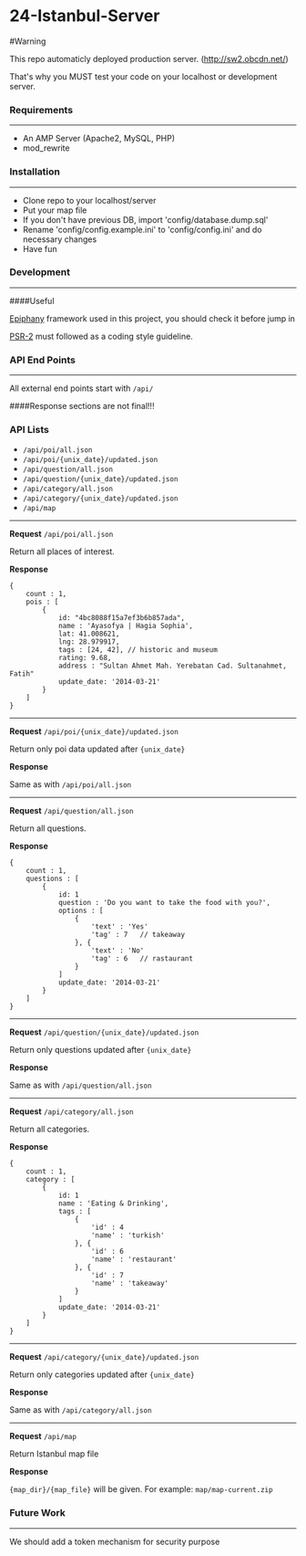 24-Istanbul-Server
==================

#Warning

This repo automaticly deployed production server. (http://sw2.obcdn.net/)

That's why you MUST test your code on your localhost or development server.

### Requirements
----------------------------------------

* An AMP Server (Apache2, MySQL, PHP)
* mod_rewrite


### Installation
----------------------------------------

* Clone repo to your localhost/server
* Put your map file
* If you don't have previous DB, import 'config/database.dump.sql'
* Rename 'config/config.example.ini' to 'config/config.ini' and do necessary changes
* Have fun


### Development
----------------------------------------

####Useful

[Epiphany](https://github.com/jmathai/epiphany) framework used in this project, you should check it before jump in

[PSR-2](https://github.com/php-fig/fig-standards/blob/master/accepted/PSR-2-coding-style-guide.md) must followed as a coding style guideline.


### API End Points
----------------------------------------
All external end points start with `/api/`

####Response sections are not final!!!

### API Lists

* `/api/poi/all.json`
* `/api/poi/{unix_date}/updated.json`
* `/api/question/all.json`
* `/api/question/{unix_date}/updated.json`
* `/api/category/all.json`
* `/api/category/{unix_date}/updated.json`
* `/api/map`

-----
**Request**
`/api/poi/all.json`

Return all places of interest.

**Response**

```
{   
    count : 1,
    pois : [
        {
            id: "4bc8088f15a7ef3b6b857ada",
            name : 'Ayasofya | Hagia Sophia',
            lat: 41.008621,
            lng: 28.979917,
            tags : [24, 42], // historic and museum
            rating: 9.68,
            address : "Sultan Ahmet Mah. Yerebatan Cad. Sultanahmet, Fatih"
            update_date: '2014-03-21'
        }
    ]
}
```

-----
**Request**
`/api/poi/{unix_date}/updated.json`

Return only poi data updated after `{unix_date}`

**Response**

Same as with `/api/poi/all.json`

-----
**Request**
`/api/question/all.json`

Return all questions.

**Response**

```
{   
    count : 1,
    questions : [
        {
            id: 1
            question : 'Do you want to take the food with you?',
            options : [
                {
                    'text' : 'Yes'
                    'tag' : 7   // takeaway
                }, {
                    'text' : 'No'
                    'tag' : 6   // rastaurant
                }
            ]
            update_date: '2014-03-21'
        }
    ]
}
```

-----
**Request**
`/api/question/{unix_date}/updated.json`

Return only questions updated after `{unix_date}`

**Response**

Same as with `/api/question/all.json`

-----
**Request**
`/api/category/all.json`

Return all categories.

**Response**

```
{   
    count : 1,
    category : [
        {
            id: 1
            name : 'Eating & Drinking',
            tags : [
                {
                    'id' : 4
                    'name' : 'turkish'
                }, {
                    'id' : 6
                    'name' : 'restaurant'
                }, {
                    'id' : 7
                    'name' : 'takeaway'
                }
            ]
            update_date: '2014-03-21'
        }
    ]
}
```

-----
**Request**
`/api/category/{unix_date}/updated.json`

Return only categories updated after `{unix_date}`

**Response**

Same as with `/api/category/all.json`

-----
**Request**
`/api/map`

Return Istanbul map file

**Response**

`{map_dir}/{map_file}` will be given. For example: `map/map-current.zip`


### Future Work
----------------------------------------
We should add a token mechanism for security purpose
